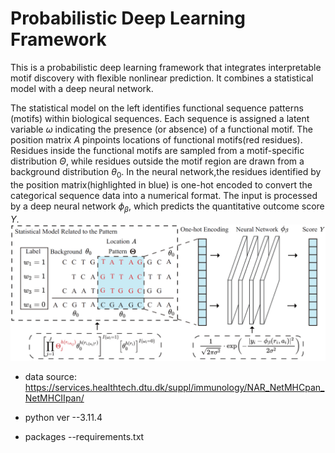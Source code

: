 # Probabilistic Deep Learning Framework
This is a probabilistic deep learning framework that integrates interpretable motif discovery with flexible nonlinear prediction. It combines a statistical model with a deep neural network. 

The statistical model on the left identifies functional sequence patterns (motifs) within biological sequences. Each sequence is assigned a latent variable $\omega$ indicating the presence (or absence) of a functional motif. The position matrix $A$ pinpoints locations of functional motifs(red residues). Residues inside the functional motifs are sampled from a motif-specific distribution $\Theta$, while residues outside the motif region are drawn from a background distribution $\theta_0$. In the neural network,the residues identified by the position matrix(highlighted in blue) is one-hot encoded to convert the categorical sequence data into a numerical format. The input is processed by a deep neural network $\phi_\beta$, which predicts the quantitative outcome score $Y$.
![](simulation/model_framework.png)

* data source: https://services.healthtech.dtu.dk/suppl/immunology/NAR_NetMHCpan_NetMHCIIpan/

* python ver --3.11.4

* packages --requirements.txt
